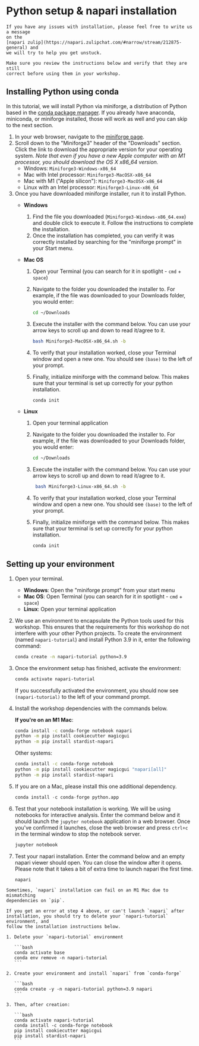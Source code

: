 # Python setup & napari installation

```{tip}
If you have any issues with installation, please feel free to write us a message
on the
[napari zulip](https://napari.zulipchat.com/#narrow/stream/212875-general) and
we will try to help you get unstuck.
```

```{note}
Make sure you review the instructions below and verify that they are still
correct before using them in your workshop.
```

## Installing Python using conda

In this tutorial, we will install Python via miniforge, a distribution of
Python based in the [conda package manager](https://docs.conda.io/en/latest/).
If you already have anaconda, miniconda, or miniforge installed, those will work
as well and you can skip to the next section.

1. In your web browser, navigate to the
   [miniforge page](https://github.com/conda-forge/miniforge). 
2. Scroll down to the "Miniforge3" header of the "Downloads" section. Click the
   link to download the appropriate version for your operating system. *Note
   that even if you have a new Apple computer with an M1 processor, you should
   download the OS X x86_64 version.*
    - Windows: `Miniforge3-Windows-x86_64`
    - Mac with Intel processor: `Miniforge3-MacOSX-x86_64`
    - Mac with M1 ("Apple silicon"): `Miniforge3-MacOSX-x86_64`
    - Linux with an Intel processor: `Miniforge3-Linux-x86_64`
3. Once you have downloaded miniforge installer, run it to install Python.
    - **Windows**
        1. Find the file you downloaded (`Miniforge3-Windows-x86_64.exe`) and
           double click to execute it. Follow the instructions to complete the
           installation.
        2. Once the installation has completed, you can verify it was correctly
           installed by searching for the "miniforge prompt" in your Start menu.
    - **Mac OS**
        1. Open your Terminal (you can search for it in spotlight - `cmd` +
           `space`)
        2. Navigate to the folder you downloaded the installer to. For example,
           if the file was downloaded to your Downloads folder, you would enter:

            ```bash
            cd ~/Downloads
            ```

        3. Execute the installer with the command below. You can use your arrow
           keys to scroll up and down to read it/agree to it.

            ```bash
            bash Miniforge3-MacOSX-x86_64.sh -b
            ```

        4. To verify that your installation worked, close your Terminal window
           and open a new one. You should see `(base)` to the left of your
           prompt.
        5. Finally, initialize miniforge with the command below. This makes sure
           that your terminal is set up correctly for your python installation.

            ```bash
            conda init
            ```

    - **Linux**
        1. Open your terminal application
        2. Navigate to the folder you downloaded the installer to. For example,
           if the file was downloaded to your Downloads folder, you would enter:

            ```bash
            cd ~/Downloads
            ```

        3. Execute the installer with the command below. You can use your arrow
           keys to scroll up and down to read it/agree to it.

            ```bash
             bash Miniforge3-Linux-x86_64.sh -b
            ```

        4. To verify that your installation worked, close your Terminal window
           and open a new one. You should see `(base)` to the left of your
           prompt.
        5. Finally, initialize miniforge with the command below. This makes sure
           that your terminal is set up correctly for your python installation.

            ```bash
            conda init
            ```

## Setting up your environment
1. Open your terminal.
   - **Windows**: Open the "miniforge prompt" from your start menu
   - **Mac OS**: Open Terminal (you can search for it in spotlight - `cmd` +
     `space`)
   - **Linux**: Open your terminal application
2. We use an environment to encapsulate the Python tools used for this workshop.
   This ensures that the requirements for this workshop do not interfere with
   your other Python projects. To create the environment (named
   `napari-tutorial`) and install Python 3.9 in it, enter the following command:

    ```bash
    conda create -n napari-tutorial python=3.9
    ```

3. Once the environment setup has finished, activate the environment:

    ```bash
    conda activate napari-tutorial
    ```

    If you successfully activated the environment, you should now see
   `(napari-tutorial)` to the left of your command prompt.

4. Install the workshop dependencies with the commands below.

    **If you're on an M1 Mac**:

    ```bash
    conda install -c conda-forge notebook napari
    python -m pip install cookiecutter magicgui
    python -m pip install stardist-napari
    ```

    Other systems: 

    ```bash
    conda install -c conda-forge notebook
    python -m pip install cookiecutter magicgui "napari[all]"
    python -m pip install stardist-napari
    ```

5. If you are on a Mac, please install this one additional dependency.

    ```python
    conda install -c conda-forge python.app
    ```

6. Test that your notebook installation is working. We will be using notebooks
   for interactive analysis. Enter the command below and it should launch the
   `jupyter notebook` application in a web browser. Once you've confirmed it
   launches, close the web browser and press `ctrl+c` in the terminal window to
   stop the notebook server.

    ```bash
    jupyter notebook
    ```

7. Test your napari installation. Enter the command below and an empty napari
   viewer should open. You can close the window after it opens. Please note that
   it takes a bit of extra time to launch napari the first time.
    
    ```bash
    napari
    ```

````{admonition} Errors launching?
Sometimes, `napari` installation can fail on an M1 Mac due to mismatching
dependencies on `pip`.

If you get an error at step 4 above, or can't launch `napari` after
installation, you should try to delete your `napari-tutorial` environment, and
follow the installation instructions below.

1. Delete your `napari-tutorial` environment

   ```bash
   conda activate base
   conda env remove -n napari-tutorial
   ```

2. Create your environment and install `napari` from `conda-forge`

   ```bash
   conda create -y -n napari-tutorial python=3.9 napari
   ```

3. Then, after creation:

   ```bash
   conda activate napari-tutorial
   conda install -c conda-forge notebook
   pip install cookiecutter magicgui
   pip install stardist-napari
   ```

````

